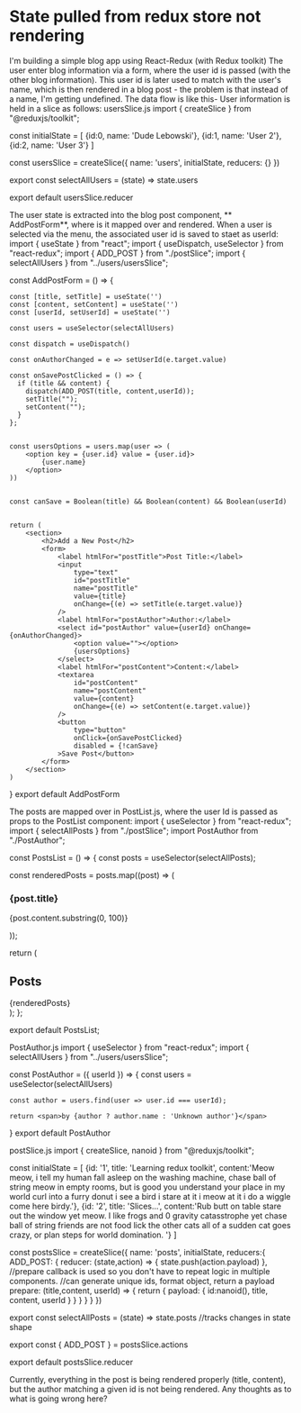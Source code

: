 
# State pulled from redux store not rendering

I'm building a simple blog app using React-Redux (with Redux toolkit)
The user enter blog information via a form, where the user id is passed (with the other blog information). This user id is later used to match with the user's name, which is then rendered in a blog post - the problem is that instead of a name, I'm getting undefined.
The data flow is like this-
User information is held in a slice as follows:
usersSlice.js
import { createSlice } from "@reduxjs/toolkit";

const initialState = [
    {id:0, name: 'Dude Lebowski'},
    {id:1, name: 'User 2'},
    {id:2, name: 'User 3'}
]

const usersSlice = createSlice({
    name: 'users',
    initialState,
    reducers: {}
})

export const selectAllUsers = (state) => state.users

export default usersSlice.reducer

The user state is extracted into the blog post component, ** AddPostForm**, where is it mapped over and rendered. When a user is selected via the menu, the associated user id is saved to staet as userId:
import { useState } from "react";
import { useDispatch, useSelector } from "react-redux";
import { ADD_POST } from "./postSlice";
import { selectAllUsers } from "../users/usersSlice";

const AddPostForm = () => {

    const [title, setTitle] = useState('')
    const [content, setContent] = useState('')
    const [userId, setUserId] = useState('')
    
    const users = useSelector(selectAllUsers)

    const dispatch = useDispatch()

    const onAuthorChanged = e => setUserId(e.target.value)

    const onSavePostClicked = () => {
      if (title && content) {
        dispatch(ADD_POST(title, content,userId));
        setTitle("");
        setContent("");
      }
    };

    
    const usersOptions = users.map(user => (
        <option key = {user.id} value = {user.id}>
            {user.name}
        </option>
    ))


    const canSave = Boolean(title) && Boolean(content) && Boolean(userId)
    

    return (
        <section>
            <h2>Add a New Post</h2>
            <form>
                <label htmlFor="postTitle">Post Title:</label>
                <input
                    type="text"
                    id="postTitle"
                    name="postTitle"
                    value={title}
                    onChange={(e) => setTitle(e.target.value)}
                />
                <label htmlFor="postAuthor">Author:</label>
                <select id="postAuthor" value={userId} onChange={onAuthorChanged}>
                    <option value=""></option>
                    {usersOptions}
                </select>
                <label htmlFor="postContent">Content:</label>
                <textarea
                    id="postContent"
                    name="postContent"
                    value={content}
                    onChange={(e) => setContent(e.target.value)}
                />
                <button
                    type="button"
                    onClick={onSavePostClicked}
                    disabled = {!canSave}
                >Save Post</button>
            </form>
        </section>
    )
}
export default AddPostForm

The posts are mapped over in PostList.js, where the user Id is passed as props to the PostList component:
import { useSelector } from "react-redux";
import { selectAllPosts } from "./postSlice";
import PostAuthor from "./PostAuthor";

const PostsList = () => {
  const posts = useSelector(selectAllPosts);

  const renderedPosts = posts.map((post) => (
    <article key={post.id}>
      <h3>{post.title}</h3>
      <p>{post.content.substring(0, 100)}</p>
      <p className="postCredit">
        <PostAuthor userId = {post.userId}/>
      </p>
    </article>
  ));

  return (
    <section>
      <h2>Posts</h2>
      {renderedPosts}
    </section>
  );
};
 
export default PostsList;

PostAuthor.js
import { useSelector } from "react-redux";
import { selectAllUsers } from "../users/usersSlice";

const PostAuthor = ({ userId }) => {
    const users = useSelector(selectAllUsers)

    const author = users.find(user => user.id === userId);

    return <span>by {author ? author.name : 'Unknown author'}</span>
}
export default PostAuthor

postSlice.js
import { createSlice, nanoid } from "@reduxjs/toolkit";


const initialState = [
    {id: '1', title: 'Learning redux toolkit', content:'Meow meow, i tell my human fall asleep on the washing machine, chase ball of string meow in empty rooms, but is good you understand your place in my world curl into a furry donut i see a bird i stare at it i meow at it i do a wiggle come here birdy.'},
    {id: '2', title: 'Slices...', content:'Rub butt on table stare out the window yet meow. I like frogs and 0 gravity catasstrophe yet chase ball of string friends are not food lick the other cats all of a sudden cat goes crazy, or plan steps for world domination. '}
]

const postsSlice = createSlice({
    name: 'posts',
    initialState,
    reducers:{
        ADD_POST: {
            reducer: (state,action) => {
                state.push(action.payload)
            },
            //prepare callback is used so you don't have to repeat logic in multiple components.
            //can generate unique ids, format object, return a payload
            prepare: (title,content, userId) => {
                return {
                    payload: {
                        id:nanoid(),
                        title,
                        content,
                        userId
                    }
                }
            }
        }
    }
})

export const selectAllPosts = (state) => state.posts
//tracks changes in state shape

export const { ADD_POST } = postsSlice.actions

export default postsSlice.reducer



Currently, everything in the post is being rendered properly (title, content), but the author matching a given id is not being rendered. Any thoughts as to what is going wrong here?

        
